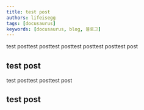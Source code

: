 ```yaml
---
title: test post
authors: lifeisegg
tags: [docusaurus]
keywords: [docusaurus, blog, 블로그]
---
```


test posttest posttest posttest posttest posttest post
<!--truncate-->

## test post
test posttest posttest post

## test post